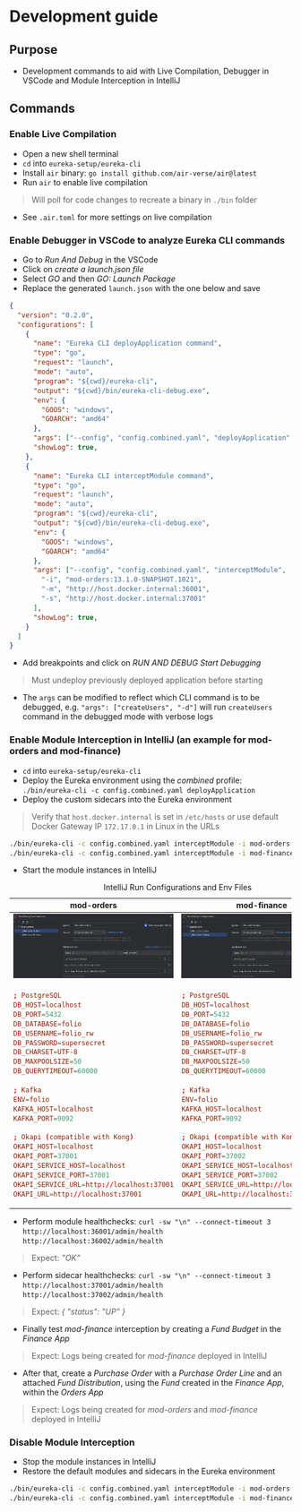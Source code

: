 # Development guide

## Purpose

- Development commands to aid with Live Compilation, Debugger in VSCode and Module Interception in IntelliJ

## Commands

### Enable Live Compilation

- Open a new shell terminal
- `cd` into `eureka-setup/eureka-cli`
- Install `air` binary: `go install github.com/air-verse/air@latest`
- Run `air` to enable live compilation
> Will poll for code changes to recreate a binary in `./bin` folder
- See `.air.toml` for more settings on live compilation

### Enable Debugger in VSCode to analyze Eureka CLI commands

- Go to *Run And Debug* in the VSCode
- Click on *create a launch.json file*
- Select *GO* and then *GO: Launch Package*
- Replace the generated `launch.json` with the one below and save

```json
{
  "version": "0.2.0",
  "configurations": [
    {
      "name": "Eureka CLI deployApplication command",
      "type": "go",
      "request": "launch",
      "mode": "auto",
      "program": "${cwd}/eureka-cli",
      "output": "${cwd}/bin/eureka-cli-debug.exe",
      "env": {
        "GOOS": "windows", 
        "GOARCH": "amd64"
      },
      "args": ["--config", "config.combined.yaml", "deployApplication", "-d"],
      "showLog": true,
    },
    {
      "name": "Eureka CLI interceptModule command",
      "type": "go",
      "request": "launch",
      "mode": "auto",
      "program": "${cwd}/eureka-cli",
      "output": "${cwd}/bin/eureka-cli-debug.exe",
      "env": {
        "GOOS": "windows", 
        "GOARCH": "amd64"
      },
      "args": ["--config", "config.combined.yaml", "interceptModule", 
        "-i", "mod-orders:13.1.0-SNAPSHOT.1021",
        "-m", "http://host.docker.internal:36001",
        "-s", "http://host.docker.internal:37001"
      ],
      "showLog": true,
    }
  ]
}
```

- Add breakpoints and click on *RUN AND DEBUG Start Debugging*
> Must undeploy previously deployed application before starting
- The `args` can be modified to reflect which CLI command is to be debugged, e.g. `"args": ["createUsers", "-d"]` will run `createUsers` command in the debugged mode with verbose logs

### Enable Module Interception in IntelliJ (an example for mod-orders and mod-finance)

- `cd` into `eureka-setup/eureka-cli`
- Deploy the Eureka environment using the *combined* profile: `./bin/eureka-cli -c config.combined.yaml deployApplication`
- Deploy the custom sidecars into the Eureka environment
> Verify that `host.docker.internal` is set in `/etc/hosts` or use default Docker Gateway IP `172.17.0.1` in Linux in the URLs

```bash
./bin/eureka-cli -c config.combined.yaml interceptModule -i mod-orders:13.1.0-SNAPSHOT.1021 -m http://host.docker.internal:36001 -s http://host.docker.internal:37001
./bin/eureka-cli -c config.combined.yaml interceptModule -i mod-finance:5.2.0-SNAPSHOT.289 -m http://host.docker.internal:36002 -s http://host.docker.internal:37002
```

- Start the module instances in IntelliJ

<table>
<caption>IntelliJ Run Configurations and Env Files</caption>
<thead>
<tr>
<th>mod-orders</th>
<th>mod-finance</th>
</tr>
</thead>
<tbody>
<tr>
<td><img src="../images/mod_orders_run_config.png" alt="mod_orders_run_config" /></td>
<td><img src="../images/mod_finance_run_config.png" alt="mod_finance_run_config" /></td>
</tr>
<tr>
<td>

```conf
; PostgreSQL
DB_HOST=localhost
DB_PORT=5432
DB_DATABASE=folio
DB_USERNAME=folio_rw
DB_PASSWORD=supersecret
DB_CHARSET=UTF-8
DB_MAXPOOLSIZE=50
DB_QUERYTIMEOUT=60000

; Kafka
ENV=folio
KAFKA_HOST=localhost
KAFKA_PORT=9092

; Okapi (compatible with Kong)
OKAPI_HOST=localhost
OKAPI_PORT=37001
OKAPI_SERVICE_HOST=localhost
OKAPI_SERVICE_PORT=37001
OKAPI_SERVICE_URL=http://localhost:37001
OKAPI_URL=http://localhost:37001
```

</td>
<td>

```conf
; PostgreSQL
DB_HOST=localhost
DB_PORT=5432
DB_DATABASE=folio
DB_USERNAME=folio_rw
DB_PASSWORD=supersecret
DB_CHARSET=UTF-8
DB_MAXPOOLSIZE=50
DB_QUERYTIMEOUT=60000

; Kafka
ENV=folio
KAFKA_HOST=localhost
KAFKA_PORT=9092

; Okapi (compatible with Kong)
OKAPI_HOST=localhost
OKAPI_PORT=37002
OKAPI_SERVICE_HOST=localhost
OKAPI_SERVICE_PORT=37002
OKAPI_SERVICE_URL=http://localhost:37002
OKAPI_URL=http://localhost:37002
```
</td>
</tr>
</tbody>
</table>

- Perform module healthchecks: `curl -sw "\n" --connect-timeout 3 http://localhost:36001/admin/health http://localhost:36002/admin/health`
> Expect: *"OK"*
- Perform sidecar healthchecks: `curl -sw "\n" --connect-timeout 3 http://localhost:37001/admin/health http://localhost:37002/admin/health`
> Expect: *{ "status": "UP" }*
- Finally test *mod-finance* interception by creating a *Fund Budget* in the *Finance App*
> Expect: Logs being created for *mod-finance* deployed in IntelliJ
- After that, create a *Purchase Order* with a *Purchase Order Line* and an attached *Fund Distribution*, using the *Fund* created in the *Finance App*, within the *Orders App*
> Expect: Logs being created for *mod-orders* and *mod-finance* deployed in IntelliJ

### Disable Module Interception

- Stop the module instances in IntelliJ
- Restore the default modules and sidecars in the Eureka environment

```bash
./bin/eureka-cli -c config.combined.yaml interceptModule -i mod-orders:13.1.0-SNAPSHOT.1021 -r
./bin/eureka-cli -c config.combined.yaml interceptModule -i mod-finance:5.2.0-SNAPSHOT.289 -r
```
